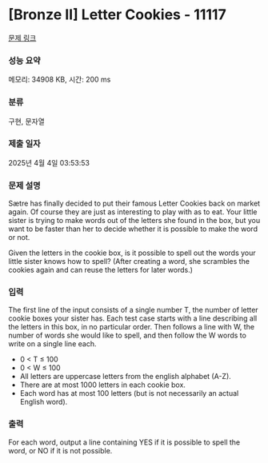 # [Bronze II] Letter Cookies - 11117 

[문제 링크](https://www.acmicpc.net/problem/11117) 

### 성능 요약

메모리: 34908 KB, 시간: 200 ms

### 분류

구현, 문자열

### 제출 일자

2025년 4월 4일 03:53:53

### 문제 설명

<p>Sætre has finally decided to put their famous Letter Cookies back on market again. Of course they are just as interesting to play with as to eat. Your little sister is trying to make words out of the letters she found in the box, but you want to be faster than her to decide whether it is possible to make the word or not.</p>

<p>Given the letters in the cookie box, is it possible to spell out the words your little sister knows how to spell? (After creating a word, she scrambles the cookies again and can reuse the letters for later words.)</p>

### 입력 

 <p>The first line of the input consists of a single number T, the number of letter cookie boxes your sister has. Each test case starts with a line describing all the letters in this box, in no particular order. Then follows a line with W, the number of words she would like to spell, and then follow the W words to write on a single line each.</p>

<ul>
	<li>0 < T ≤ 100</li>
	<li>0 < W ≤ 100</li>
	<li>All letters are uppercase letters from the english alphabet (A-Z).</li>
	<li>There are at most 1000 letters in each cookie box.</li>
	<li>Each word has at most 100 letters (but is not necessarily an actual English word).</li>
</ul>

### 출력 

 <p>For each word, output a line containing YES if it is possible to spell the word, or NO if it is not possible.</p>

